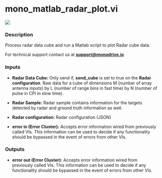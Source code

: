# mono_matlab_radar_plot.vi

<p class="img_container">
<img class="lg_img" src="../mono_matlab_radar_plot.png"/>
</p>

### Description

Process radar data cube and run a Matlab script to plot Radar cube data.

For technical support contact us at <b>support@monodrive.io</b> 

### Inputs

- **Radar Data Cube:**  Only send if, **send_cube** is set to true on the **Radar
configuration**. Raw data for a cube of dimensions M (number
of array antenna inputs) by L (number of range bins in fast
time) by N (number of pulse in CPI in slow time).

- **Radar Sample:**  Radar sample contains information for the targets detected
by radar and ground truth information as well.
 

- **Radar configuration:**  Radar configuration (JSON)
 

- **error in (Error Cluster):** Accepts error information wired from previously called VIs. This information can be used to decide if any functionality should be bypassed in the event of errors from other VIs. 

### Outputs

- **error out (Error Cluster):** Accepts error information wired from previously called VIs. This information can be used to decide if any functionality should be bypassed in the event of errors from other VIs. 

<p>&nbsp;</p>
